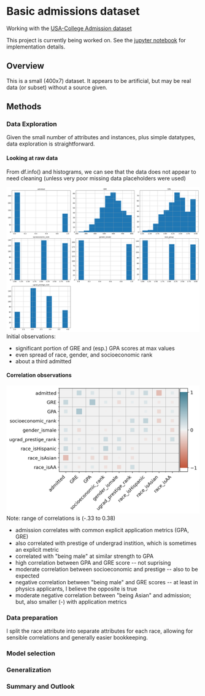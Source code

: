 # Basic admissions dataset
Working with the [USA-College Admission dataset](https://www.kaggle.com/vik2012kvs/usacollege-admission/)

This project is currently being worked on. See the [jupyter notebook](admissions_data_exp_and_model_training.ipynb) for implementation details.

## Overview
This is a small (400x7) dataset. It appears to be artificial, but may be real data (or subset) without a source given. 

## Methods


### Data Exploration
Given the small number of attributes and instances, plus simple datatypes, data exploration is straightforward. 

#### Looking at raw data
From df.info() and histograms, we can see that the data does not appear to need cleaning (unless very poor missing data placeholders were used)

![alt text](images/attribute_histogram_plots.png)
Initial observations:
- significant portion of GRE and (esp.) GPA scores at max values
- even spread of race, gender, and socioeconomic rank
- about a third admitted

#### Correlation observations
![alt text](images/correlation_plots.png)
Note: range of correlations is (-.33 to 0.38)
- admission correlates with common explicit application metrics (GPA, GRE)
- also correlated with prestige of undergrad instition, which is sometimes an explicit metric
- correlated with "being male" at similar strength to GPA
- high correlation between GPA and GRE score -- not suprising
- moderate correlation between socioeconomic and prestige -- also to be expected
- negative correlation between "being male" and GRE scores -- at least in physics applicants, I believe the opposite is true
- moderate negative correlation between "being Asian" and admission; but, also smaller (-) with application metrics



### Data preparation
I split the race attribute into separate attributes for each race, allowing for sensible correlations and generally easier bookkeeping.

### Model selection 

### Generalization 

### Summary and Outlook
